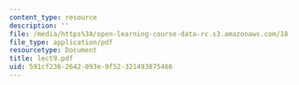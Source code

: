 ```yaml
---
content_type: resource
description: ''
file: /media/https%3A/open-learning-course-data-rc.s3.amazonaws.com/18-409-behavior-of-algorithms-spring-2002/591cf2362642093e9f52321493875466_lect9.pdf
file_type: application/pdf
resourcetype: Document
title: lect9.pdf
uid: 591cf236-2642-093e-9f52-321493875466
---
```

